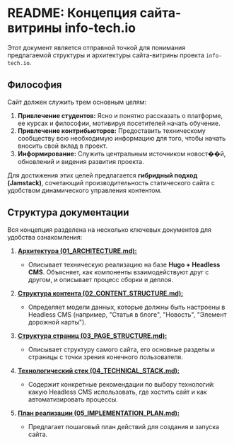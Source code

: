 # README: Концепция сайта-витрины info-tech.io

Этот документ является отправной точкой для понимания предлагаемой структуры и архитектуры сайта-витрины проекта `info-tech.io`.

## Философия

Сайт должен служить трем основным целям:
1.  **Привлечение студентов:** Ясно и понятно рассказать о платформе, ее курсах и философии, мотивируя посетителей начать обучение.
2.  **Привлечение контрибьюторов:** Предоставить техническому сообществу всю необходимую информацию для того, чтобы начать вносить свой вклад в проект.
3.  **Информирование:** Служить центральным источником новост��й, обновлений и видения развития проекта.

Для достижения этих целей предлагается **гибридный подход (Jamstack)**, сочетающий производительность статического сайта с удобством динамического управления контентом.

## Структура документации

Вся концепция разделена на несколько ключевых документов для удобства ознакомления:

1.  [**Архитектура (01_ARCHITECTURE.md):**](./01_ARCHITECTURE.md)
    *   Описывает техническую реализацию на базе **Hugo + Headless CMS**. Объясняет, как компоненты взаимодействуют друг с другом, и описывает процесс сборки и деплоя.

2.  [**Структура контента (02_CONTENT_STRUCTURE.md):**](./02_CONTENT_STRUCTURE.md)
    *   Определяет модели данных, которые должны быть настроены в Headless CMS (например, "Статья в блоге", "Новость", "Элемент дорожной карты").

3.  [**Структура страниц (03_PAGE_STRUCTURE.md):**](./03_PAGE_STRUCTURE.md)
    *   Описывает структуру самого сайта, его основные разделы и страницы с точки зрения конечного пользователя.

4.  [**Технологический стек (04_TECHNICAL_STACK.md):**](./04_TECHNICAL_STACK.md)
    *   Содержит конкретные рекомендации по выбору технологий: какую Headless CMS использовать, где хостить сайт и как автоматизировать процессы.

5.  [**План реализации (05_IMPLEMENTATION_PLAN.md):**](./05_IMPLEMENTATION_PLAN.md)
    *   Предлагает пошаговый план действий для создания и запуска сайта.
